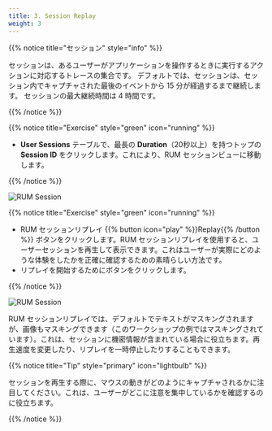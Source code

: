 ```yaml
---
title: 3. Session Replay
weight: 3
---
```


{{% notice title="セッション" style="info" %}}

セッションは、あるユーザーがアプリケーションを操作するときに実行するアクションに対応するトレースの集合です。 デフォルトでは、セッションは、セッション内でキャプチャされた最後のイベントから 15 分が経過するまで継続します。 セッションの最大継続時間は 4 時間です。

{{% /notice %}}

{{% notice title="Exercise" style="green" icon="running" %}}

* **User Sessions** テーブルで、最長の **Duration**（20秒以上）を持つトップの **Session ID** をクリックします。これにより、RUM セッションビューに移動します。

{{% /notice %}}

![RUM Session](../images/rum-session.png)

{{% notice title="Exercise" style="green" icon="running" %}}

* RUM セッションリプレイ {{% button icon="play" %}}Replay{{% /button %}} ボタンをクリックします。RUM セッションリプレイを使用すると、ユーザーセッションを再生して表示できます。これはユーザーが実際にどのような体験をしたかを正確に確認するための素晴らしい方法です。
* リプレイを開始するためにボタンをクリックします。

{{% /notice %}}

![RUM Session](../images/rum-session-replay.png)

RUM セッションリプレイでは、デフォルトでテキストがマスキングされますが、画像もマスキングできます（このワークショップの例ではマスキングされています）。これは、セッションに機密情報が含まれている場合に役立ちます。再生速度を変更したり、リプレイを一時停止したりすることもできます。

{{% notice title="Tip" style="primary"  icon="lightbulb" %}}

セッションを再生する際に、マウスの動きがどのようにキャプチャされるかに注目してください。これは、ユーザーがどこに注意を集中しているかを確認するのに役立ちます。

{{% /notice %}}
